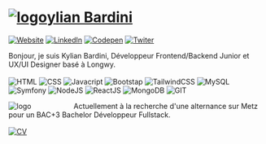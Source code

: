 
<div align="left>          
            
            
            
            
<br><img src="https://github.com/kbrdn1/kbrdn1/raw/main/assets/img/13.png" width="410" alt="header" align="right" />
</div>
                                                                                                                     
# <a href="https://kylian-bardini.fr"><img alt="logo" width="30px" src="https://kylian-bardini.fr/assets/img/Logo_K.svg" />ylian Bardini</a><a href="https://kylian-bardini.fr">
<img src="https://img.shields.io/badge/-Website-ff8400" alt="Website"/></a>
<a href="https://www.linkedin.com//in/kylian-bardini-aa0528234/">
<img src="https://img.shields.io/badge/-LinkedIn-%233781da" alt="LinkedIn"/></a>
<a href="https://codepen.io/kbrdn1">
<img src="https://img.shields.io/badge/-Codepen-222222" alt="Codepen"/></a>
<a href="https://twitter.com/kbrdn1">
<img src="https://img.shields.io/badge/-Twitter-00a6ff" alt="Twiter"/></a>                                                                                                        
<p align="left">
               




Bonjour, je suis Kylian Bardini, Développeur Frontend/Backend Junior et
UX/UI Designer basé à Longwy.
<br>
<br>
<img alt="HTML" width="24px" src="https://www.vectorlogo.zone/logos/w3_html5/w3_html5-icon.svg" />
<img alt="CSS" width="24px" src="https://www.vectorlogo.zone/logos/w3_css/w3_css-icon.svg" />
<img alt="Javacript" width="24px" src="https://upload.vectorlogo.zone/logos/javascript/images/239ec8a4-163e-4792-83b6-3f6d96911757.svg" />
<img alt="Bootstap" width="24px" src="https://upload.vectorlogo.zone/logos/getbootstrap/images/987f8f6c-263a-47b1-a85d-853cfca215d9.svg" />
<img alt="TailwindCSS" width="24px" src="https://www.vectorlogo.zone/logos/tailwindcss/tailwindcss-icon.svg" />
<img alt="MySQL" width="24px" src="https://www.vectorlogo.zone/logos/mysql/mysql-icon.svg" />
<img alt="Symfony" width="24px" src="https://www.vectorlogo.zone/logos/symfony/symfony-icon.svg" />
<img alt="NodeJS" width="24px" src="https://www.vectorlogo.zone/logos/nodejs/nodejs-icon.svg" />
<img alt="ReactJS" width="24px" src="https://www.vectorlogo.zone/logos/reactjs/reactjs-icon.svg" />
<img alt="MongoDB" width="24px" src="https://www.vectorlogo.zone/logos/mongodb/mongodb-icon.svg" />
<img alt="GIT" width="24px" src="https://www.vectorlogo.zone/logos/git-scm/git-scm-icon.svg" />
<br>

<a href="www.kylian-bardini.fr"><img align="left" alt="logo" width="128px" src="https://kylian-bardini.fr/assets/img/mns_logo.png" /></a>
Actuellement à la recherche d'une alternance sur Metz pour un BAC+3 Bachelor Développeur Fullstack.


<a href="https://kylian-bardini.fr/assets/cv/CV_BARDINI_KYLIAN.pdf"><img align="center" alt="CV" height="20px" src="https://img.shields.io/badge/-Voir mon CV-5100ff"/></a>
</p>
